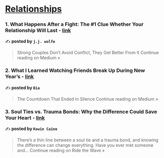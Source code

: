 
<h1><a href=https://medium.com/tag/relationships/recommended target="_blank" rel="noopener noreferrer">Relationships</a></h1>
<h3>1. What Happens After a Fight: The #1 Clue Whether Your Relationship Will Last - <a href="https://medium.com/@jjwolfe/what-happens-after-a-fight-the-1-clue-whether-your-relationship-will-last-d1d46b812a2a?source=rss------relationships-5" target="_blank" rel="noopener noreferrer">link</a></h3>

✍️ **posted by `j.j. wolfe`**

<blockquote>Strong Couples Don’t Avoid Conflict, They Get Better From It
Continue reading on Medium »</blockquote>

<h3>2. What I Learned Watching Friends Break Up During New Year’s - <a href="https://medium.com/@bia.cw/what-i-learned-watching-friends-break-up-during-new-years-84890f13009c?source=rss------relationships-5" target="_blank" rel="noopener noreferrer">link</a></h3>

✍️ **posted by `Bia`**

<blockquote>The Countdown That Ended in Silence
Continue reading on Medium »</blockquote>

<h3>3. Soul Ties vs. Trauma Bonds: Why the Difference Could Save Your Heart - <a href="https://medium.com/ride-the-wave/soul-ties-vs-trauma-bonds-why-the-difference-could-save-your-heart-f005b2ba7c8f?source=rss------relationships-5" target="_blank" rel="noopener noreferrer">link</a></h3>

✍️ **posted by `Kowin Caine`**

<blockquote>There’s a thin line between a soul tie and a trauma bond, and knowing the difference can change everything. Have you ever met someone and…
Continue reading on Ride the Wave »</blockquote>

